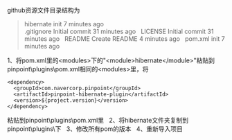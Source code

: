 github资源文件目录结构为

> hibernate           init                        7 minutes ago                                  
> .gitignore           Initial commit                        31 minutes ago  
> LICENSE           Initial commit                        31 minutes ago  
> README           Create README                        4 minutes ago  
> pom.xml           init                        7 minutes ago 

1、将pom.xml里的&lt;modules&gt;下的"&lt;module&gt;hibernate&lt;/module&gt;"粘贴到pinpoint\plugins\pom.xml相同的&lt;modules&gt;里，将

    <dependency>
      <groupId>com.navercorp.pinpoint</groupId>
      <artifactId>pinpoint-hibernate-plugin</artifactId>
      <version>${project.version}</version>
    </dependency>
    
粘贴到pinpoint\plugins\pom.xml里  
2、将hibernate文件夹复制到pinpoint\plugins\下  
3、修改所有pom的版本  
4、重新导入项目
